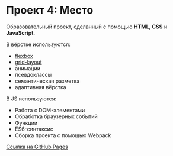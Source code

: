 # Проект 4: Место

Образовательный проект, сделанный с помощью **HTML**, **CSS** и **JavaScript**.

В вёрстке используются:
* [flexbox](https://www.w3schools.com/css/css3_flexbox.asp)
* [grid-layout](https://developer.mozilla.org/en-US/docs/Web/CSS/CSS_Grid_Layout)
* анимации
* псевдоклассы
* семантическая разметка
* адаптивная вёрстка

В JS используются:
* Работа с DOM-элементами
* Обработка браузерных событий
* Функции
* ES6-синтаксис
* Сборка проекта с помощью Webpack

[Ссылка на GitHub Pages](https://hedgehogovich.github.io/mesto/)
